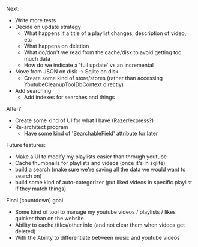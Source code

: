Next:
- Write more tests
- Decide on update strategy
    - What happens if a title of a playlist changes, description of video, etc
    - What happens on deletion
    - What do/don't we read from the cache/disk to avoid getting too much data
    - How do we indicate a 'full update' vs an incremental
- Move from JSON on disk -> Sqlite on disk
    - Create some kind of store/stores (rather than accessing YoutubeCleanupToolDbContext directly)
- Add searching
    - Add indexes for searches and things

After?
- Create some kind of UI for what I have (Razer/express?)
- Re-architect program
    - Have some kind of 'SearchableField' attribute for later

Future features:
- Make a UI to modify my playlists easier than through youtube
- Cache thumbnails for playlists and videos (once it's in sqlite)
- build a search (make sure we're saving all the data we would want to search on)
- build some kind of auto-categorizer (put liked videos in specific playlist if they match things)

Final (countdown) goal
- Some kind of tool to manage my youtube videos / playlists / likes quicker than on the website
- Ability to cache titles/other info (and not clear them when videos get deleted)
- With the Ability to differentiate between music and youtube videos